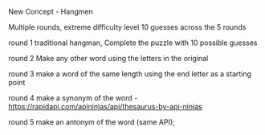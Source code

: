 New Concept - Hangmen

Multiple rounds, extreme difficulty level 10 guesses across the 5 rounds

round 1 traditional hangman, Complete the puzzle with 10 possible guesses

round 2 Make any other word using the letters in the original 

round 3 make a word of the same length using the end letter as a starting point

round 4 make a synonym of the word - https://rapidapi.com/apininjas/api/thesaurus-by-api-ninjas

round 5 make an antonym of the word (same API);